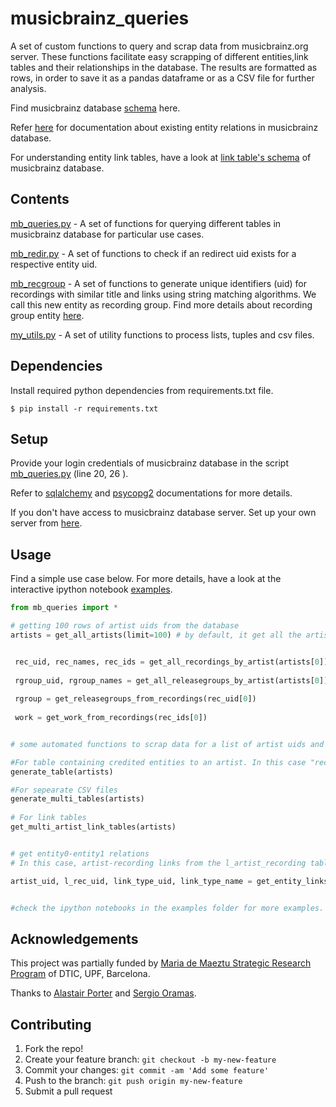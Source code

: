 # musicbrainz_queries


A set of custom functions to query and scrap data from musicbrainz.org server. These functions facilitate easy scrapping of different entities,link tables and their relationships in the database. The results are formatted as rows, in order to save it as a pandas dataframe or as a CSV file for further analysis.


Find musicbrainz database [schema](https://wiki.musicbrainz.org/-/images/5/52/ngs.png) here. 

Refer [here](https://musicbrainz.org/relationships) for documentation about existing entity relations in musicbrainz database.

For understanding entity link tables, have a look at [link table's schema](https://musicbrainz.org/doc/MusicBrainz_Database/Schema#Relationship_table_structure) of musicbrainz database.


## Contents

[mb_queries.py](https://github.com/albincorreya/musicbrainz_queries/blob/master/mb_queries.py) - A set of functions for querying different tables in musicbrainz database for particular use cases.

[mb_redir.py](https://github.com/albincorreya/musicbrainz_queries/blob/master/mb_redir.py) - A set of functions to check if an redirect uid exists for a respective entity uid.

[mb_recgroup](https://github.com/albincorreya/musicbrainz_queries/blob/master/mb_recgroup.py) - A set of functions to generate unique identifiers (uid) for recordings with similar title and links using string matching algorithms. We call this new entity as recording group. Find more details about recording group entity [here](https://github.com/albincorreya/musicbrainz_queries/wiki).

[my_utils.py](https://github.com/albincorreya/musicbrainz_queries/blob/master/my_utils.py) - A set of utility functions to process lists, tuples and csv files.

## Dependencies

Install required python dependencies from requirements.txt file.

    $ pip install -r requirements.txt

## Setup

Provide your login credentials of musicbrainz database in the script [mb_queries.py](https://github.com/albincorreya/musicbrainz_queries/blob/master/mb_queries.py) (line 20, 26 ).

Refer to [sqlalchemy](http://docs.sqlalchemy.org/en/latest/core/engines.html) and [psycopg2](http://initd.org/psycopg/docs/module.html) documentations for more details.

If you don't have access to musicbrainz database server. Set up your own server from [here](https://musicbrainz.org/doc/MusicBrainz_Server).

## Usage


Find a simple use case below. For more details, have a look at the interactive ipython notebook [examples](https://github.com/albincorreya/musicbrainz_queries/tree/master/examples).

  ```python
  from mb_queries import *
 
  # getting 100 rows of artist uids from the database
  artists = get_all_artists(limit=100) # by default, it get all the artist rows from the database if no limits specified.
  

   rec_uid, rec_names, rec_ids = get_all_recordings_by_artist(artists[0])
   
   rgroup_uid, rgroup_names = get_all_releasegroups_by_artist(artists[0])
   
   rgroup = get_releasegroups_from_recordings(rec_uid[0])
   
   work = get_work_from_recordings(rec_ids[0])
  
  
  # some automated functions to scrap data for a list of artist uids and save it to an CSV file
  
  #For table containing credited entities to an artist. In this case "recording, release_group, and work".
  generate_table(artists)  
  
  #For sepearate CSV files
  generate_multi_tables(artists)
   
  # For link tables
  get_multi_artist_link_tables(artists)
  
  
  # get entity0-entity1 relations
  # In this case, artist-recording links from the l_artist_recording table
  
  artist_uid, l_rec_uid, link_type_uid, link_type_name = get_entity_links(artists[0],'artist','recording')
  
  
  #check the ipython notebooks in the examples folder for more examples.
  
  ```

## Acknowledgements

This project was partially funded by [Maria de Maeztu Strategic Research Program](https://www.upf.edu/web/mdm-dtic) of DTIC, UPF, Barcelona.

Thanks to [Alastair Porter](http://www.dtic.upf.edu/~aporter/) and [Sergio Oramas](http://sergiooramas.com/).


## Contributing
1. Fork the repo!
2. Create your feature branch: `git checkout -b my-new-feature`
3. Commit your changes: `git commit -am 'Add some feature'`
4. Push to the branch: `git push origin my-new-feature`
5. Submit a pull request
